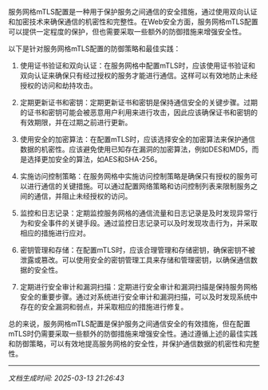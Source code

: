服务网格mTLS配置是一种用于保护服务之间通信的安全措施，通过使用双向认证和加密技术来确保通信的机密性和完整性。在Web安全方面，服务网格mTLS配置可以提供一定程度的保护，但也需要采取一些额外的防御措施来增强安全性。

以下是针对服务网格mTLS配置的防御策略和最佳实践：

1. 使用证书验证和双向认证：在服务网格中配置mTLS时，应该使用证书验证和双向认证来确保只有经过授权的服务才能进行通信。这样可以有效地防止未经授权的访问和劫持攻击。

2. 定期更新证书和密钥：定期更新证书和密钥是保持通信安全的关键步骤。过期的证书和密钥可能会被恶意用户利用来进行攻击，因此应该确保证书和密钥的有效期限，并在过期之前进行更新。

3. 使用安全的加密算法：在配置mTLS时，应该选择安全的加密算法来保护通信数据的机密性。应该避免使用已知存在漏洞的加密算法，例如DES和MD5，而是选择更加安全的算法，如AES和SHA-256。

4. 实施访问控制策略：在服务网格中实施访问控制策略是确保只有授权的服务可以进行通信的关键措施。可以通过配置网络策略和访问控制列表来限制服务之间的通信，并阻止未经授权的访问。

5. 监控和日志记录：定期监控服务网格的通信流量和日志记录是及时发现异常行为和安全事件的关键手段。通过监控日志记录可以及时发现攻击行为，并采取相应的措施进行应对。

6. 密钥管理和存储：在配置mTLS时，应该合理管理和存储密钥，确保密钥不被泄露或篡改。可以使用安全的密钥管理工具来存储和管理密钥，以确保通信数据的安全性。

7. 定期进行安全审计和漏洞扫描：定期进行安全审计和漏洞扫描是保持服务网格安全的重要步骤。通过对系统进行安全审计和漏洞扫描，可以及时发现系统中存在的安全漏洞和弱点，并采取相应的措施进行修复。

总的来说，服务网格mTLS配置是保护服务之间通信安全的有效措施，但在配置mTLS时仍需要采取一些额外的防御措施来增强安全性。通过遵循上述的最佳实践和防御策略，可以有效地提高服务网格的安全性，并保护通信数据的机密性和完整性。

---

*文档生成时间: 2025-03-13 21:26:43*











